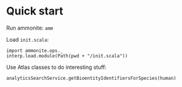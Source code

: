 # Quick start
Run ammonite:
`amm`

Load `init.scala`:
```
import ammonite.ops._
interp.load.module(Path(pwd + "/init.scala"))
```

Use Atlas classes to do interesting stuff:
```
analyticsSearchService.getBioentityIdentifiersForSpecies(human)

```

